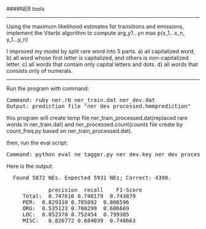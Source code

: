 ####NER tools

---
Using the maximum likelihood estimates for transitions and emissions, implement the Viterbi algorithm to compute arg_y1...yn max p(x_1...x_n, y_1...y_n)

I improved my model by split rare word into 5 parts. a) all capitalized word, b) all word whose first letter is capitalized, and others is non-capitalized letter. c) all words that contain only capital letters and dots. d) all words that consists only of numerals.

---

Run the program with command:
<pre>
Command: ruby ner.rb ner_train.dat ner_dev.dat
Output: prediction file "ner_dev_processed.hmmprediction"
</pre>

this program will create temp file ner_train_processed.dat(replaced rare words in ner_train.dat) and ner_processed.count(counts file create by count_freq.py based on ner_train_processed.dat).

then, run the eval script:
<pre>
Command: python eval_ne_tagger.py ner_dev.key ner_dev_processed.hmmprediction
</pre>
Here is the output:
<pre>
  Found 5872 NEs. Expected 5931 NEs; Correct: 4390.

             precision  recall    F1-Score
     Total:  0.747616 0.740179  0.743879
     PER:  0.829310 0.785092  0.806596
     ORG:  0.535123 0.700299  0.606669
     LOC:  0.852378 0.752454  0.799305
     MISC:   0.826772 0.684039  0.748663
</pre>
